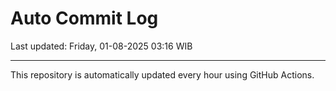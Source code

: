 # Auto Commit Log

Last updated: Friday, 01-08-2025 03:16 WIB

---

This repository is automatically updated every hour using GitHub Actions.
